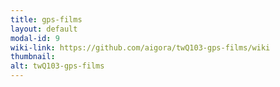 ```yaml
---
title: gps-films
layout: default
modal-id: 9
wiki-link: https://github.com/aigora/twQ103-gps-films/wiki
thumbnail: 
alt: twQ103-gps-films
---
```

